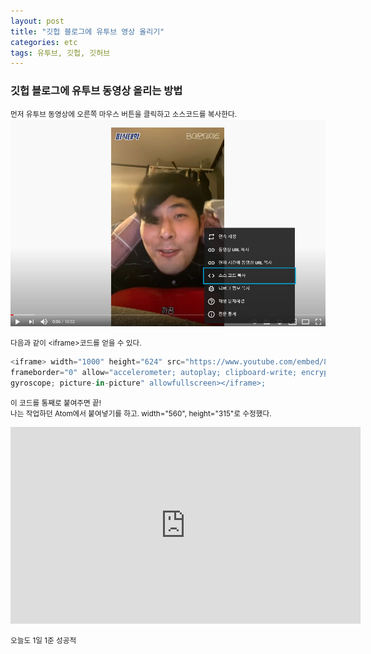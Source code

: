 ```yaml
---
layout: post
title: "깃헙 블로그에 유투브 영상 올리기"
categories: etc
tags: 유투브, 깃헙, 깃허브
---
```


### 깃헙 블로그에 유투브 동영상 올리는 방법

<small>먼저 유투브 동영상에 오른쪽 마우스 버튼을 클릭하고 소스코드를 복사한다.</small><br>
<img src="/image/youtube1.jpg" width="600px;">


<small>다음과 같이 &lt;iframe&gt;코드를 얻을 수 있다.</small>

```JavaScript
<iframe> width="1000" height="624" src="https://www.youtube.com/embed/8KajjOOtm2U"
frameborder="0" allow="accelerometer; autoplay; clipboard-write; encrypted-media;
gyroscope; picture-in-picture" allowfullscreen></iframe>;
```

<small>이 코드를 통째로 붙여주면 끝!<br>
나는 작업하던 Atom에서 붙여넣기를 하고. width="560", height="315"로 수정했다.</small>

<iframe width="560" height="315" src="https://www.youtube.com/embed/8KajjOOtm2U" frameborder="0" allow="accelerometer; autoplay; clipboard-write; encrypted-media; gyroscope; picture-in-picture" allowfullscreen></iframe>

<small>오늘도 1일 1준 성공적</small>
